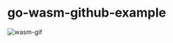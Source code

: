 # go-wasm-github-example
![wasm-gif](https://user-images.githubusercontent.com/21288308/72674976-0ed28c00-3ac1-11ea-85cd-df5e997364ec.gif)
